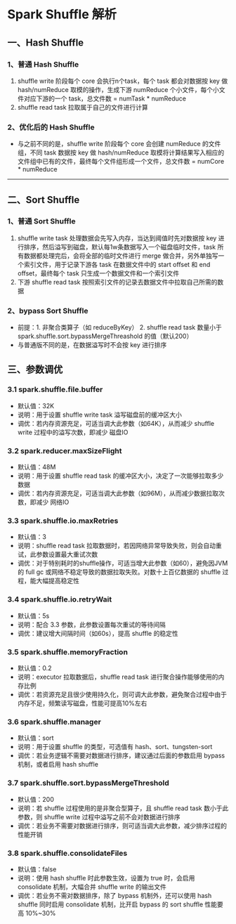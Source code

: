 # Spark Shuffle 解析

## 一、Hash Shuffle

### 1、普通 Hash Shuffle

1. shuffle write 阶段每个 core 会执行n个task，每个 task 都会对数据按 key 做 hash/numReduce 取模的操作，生成下游 numReduce 个小文件，每个小文件对应下游的一个 task，总文件数 = numTask * numReduce
2. shuffle read task 拉取属于自己的文件进行计算

### 2、优化后的 Hash Shuffle

* 与之前不同的是，shuffle write 阶段每个 core 会创建 numReduce 的文件组，不同 task 数据按 key 做 hash/numReduce 取模将计算结果写入相应的文件组中已有的文件，最终每个文件组形成一个文件，总文件数 = numCore * numReduce

----

## 二、Sort Shuffle

### 1、普通 Sort Shuffle

1. shuffle write task 处理数据会先写入内存，当达到阈值时先对数据按 key 进行排序，然后溢写到磁盘，默认每1w条数据写入一个磁盘临时文件，task 所有数据都处理完后，会将全部的临时文件进行 merge 做合并，另外单独写一个索引文件，用于记录下游各 task 在数据文件中的 start offset 和 end offset，最终每个 task 只生成一个数据文件和一个索引文件
2. 下游 shuffle read task 按照索引文件的记录去数据文件中拉取自己所需的数据

### 2、bypass Sort Shuffle

* 前提：1. 非聚合类算子（如 reduceByKey） 2. shuffle read task 数量小于spark.shuffle.sort.bypassMergeThreashold 的值（默认200）
* 与普通版不同的是，在数据溢写时不会按 key 进行排序

## 三、参数调优

### 3.1 spark.shuffle.file.buffer

* 默认值：32K
* 说明：用于设置 shuffle write task 溢写磁盘前的缓冲区大小
* 调优：若内存资源充足，可适当调大此参数（如64K），从而减少 shuffle write 过程中的溢写次数，即减少 磁盘IO

### 3.2 spark.reducer.maxSizeFlight

* 默认值：48M
* 说明：用于设置 shuffle read task 的缓冲区大小，决定了一次能够拉取多少数据
* 调优：若内存资源充足，可适当调大此参数（如96M），从而减少数据拉取次数，即减少 网络IO

### 3.3 spark.shuffle.io.maxRetries

* 默认值：3
* 说明：shuffle read task 拉取数据时，若因网络异常导致失败，则会自动重试，此参数设置最大重试次数
* 调优：对于特别耗时的shuffle操作，可适当增大此参数（如60），避免因JVM的 full gc 或网络不稳定导致的数据拉取失败。对数十上百亿数据的 shuffle 过程，能大幅提高稳定性

### 3.4 spark.shuffle.io.retryWait

* 默认值：5s
* 说明：配合 3.3 参数，此参数设置每次重试的等待间隔
* 调优：建议增大间隔时间（如60s），提高 shuffle 的稳定性

### 3.5 spark.shuffle.memoryFraction

* 默认值：0.2
* 说明：executor 拉取数据后，shuffle read task 进行聚合操作能够使用的内存比例
* 调优：若资源充足且很少使用持久化，则可调大此参数，避免聚合过程中由于内存不足，频繁读写磁盘，性能可提高10%左右

### 3.6 spark.shuffle.manager

* 默认值：sort
* 说明：用于设置 shuffle 的类型，可选值有 hash、sort、tungsten-sort
* 调优：若业务逻辑不需要对数据进行排序，建议通过后面的参数启用 bypass 机制，或者启用 hash shuffle

### 3.7 spark.shuffle.sort.bypassMergeThreshold

* 默认值：200
* 说明：若 shuffle 过程使用的是非聚合型算子，且 shuffle read task 数小于此参数，则 shuffle write 过程中溢写之前不会对数据进行排序
* 调优：若业务不需要对数据进行排序，则可适当调大此参数，减少排序过程的性能开销

### 3.8 spark.shuffle.consolidateFiles

* 默认值：false
* 说明：使用 hash shuffle 时此参数生效，设置为 true 时，会启用 consolidate 机制，大幅合并 shuffle write 的输出文件
* 调优：若业务不需对数据排序，除了 bypass 机制外，还可以使用 hash shuffle 同时启用 consolidate 机制，比开启 bypass 的 sort shuffle 性能要高 10%~30%
